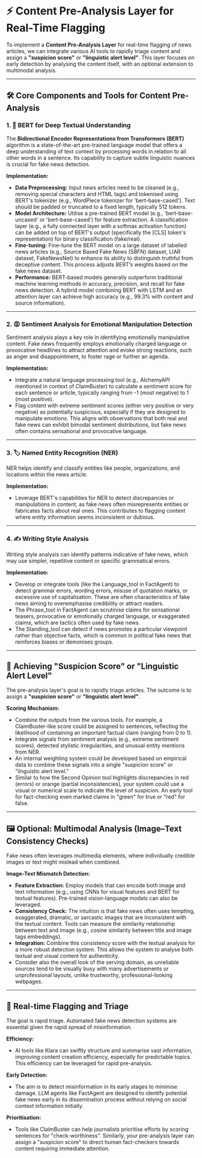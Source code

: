 # ⚡️ Content Pre-Analysis Layer for Real-Time Flagging

To implement a **Content Pre-Analysis Layer** for real-time flagging of news articles, we can integrate various AI tools to rapidly triage content and assign a **"suspicion score"** or **"linguistic alert level"**. This layer focuses on early detection by analysing the content itself, with an optional extension to multimodal analysis.

---

## 🛠️ Core Components and Tools for Content Pre-Analysis

### 1. 🤖 **BERT for Deep Textual Understanding**

The **Bidirectional Encoder Representations from Transformers (BERT)** algorithm is a state-of-the-art pre-trained language model that offers a deep understanding of text context by processing words in relation to all other words in a sentence. Its capability to capture subtle linguistic nuances is crucial for fake news detection.

**Implementation:**

- **Data Preprocessing:** Input news articles need to be cleaned (e.g., removing special characters and HTML tags) and tokenised using BERT's tokenizer (e.g., WordPiece tokenizer for 'bert-base-cased'). Text should be padded or truncated to a fixed length, typically 512 tokens.
- **Model Architecture:** Utilise a pre-trained BERT model (e.g., 'bert-base-uncased' or 'bert-base-cased') for feature extraction. A classification layer (e.g., a fully connected layer with a softmax activation function) can be added on top of BERT's output (specifically the [CLS] token's representation) for binary classification (fake/real).
- **Fine-tuning:** Fine-tune the BERT model on a large dataset of labelled news articles (e.g., Source Based Fake News (SBFN) dataset, LIAR dataset, FakeNewsNet) to enhance its ability to distinguish truthful from deceptive content. This process adjusts BERT’s weights based on the fake news dataset.
- **Performance:** BERT-based models generally outperform traditional machine learning methods in accuracy, precision, and recall for fake news detection. A hybrid model combining BERT with LSTM and an attention layer can achieve high accuracy (e.g., 99.3% with content and source information).

---

### 2. 😡 **Sentiment Analysis for Emotional Manipulation Detection**

Sentiment analysis plays a key role in identifying emotionally manipulative content. Fake news frequently employs emotionally charged language or provocative headlines to attract attention and evoke strong reactions, such as anger and disappointment, to foster rage or further an agenda.

**Implementation:**

- Integrate a natural language processing tool (e.g., AlchemyAPI mentioned in context of ClaimBuster) to calculate a sentiment score for each sentence or article, typically ranging from -1 (most negative) to 1 (most positive).
- Flag content with extreme sentiment scores (either very positive or very negative) as potentially suspicious, especially if they are designed to manipulate emotions. This aligns with observations that both real and fake news can exhibit bimodal sentiment distributions, but fake news often contains sensational and provocative language.

---

### 3. 🏷️ **Named Entity Recognition (NER)**

NER helps identify and classify entities like people, organizations, and locations within the news article.

**Implementation:**

- Leverage BERT's capabilities for NER to detect discrepancies or manipulations in content, as fake news often misrepresents entities or fabricates facts about real ones. This contributes to flagging content where entity information seems inconsistent or dubious.

---

### 4. ✍️ **Writing Style Analysis**

Writing style analysis can identify patterns indicative of fake news, which may use simpler, repetitive content or specific grammatical errors.

**Implementation:**

- Develop or integrate tools (like the Language_tool in FactAgent) to detect grammar errors, wording errors, misuse of quotation marks, or excessive use of capitalisation. These are often characteristics of fake news aiming to overemphasise credibility or attract readers.
- The Phrase_tool in FactAgent can scrutinise claims for sensational teasers, provocative or emotionally charged language, or exaggerated claims, which are tactics often used by fake news.
- The Standing_tool can detect if news promotes a particular viewpoint rather than objective facts, which is common in political fake news that reinforces biases or demonises groups.

---

## 🎯 Achieving "Suspicion Score" or "Linguistic Alert Level"

The pre-analysis layer's goal is to rapidly triage articles. The outcome is to assign a **"suspicion score"** or **"linguistic alert level"**.

**Scoring Mechanism:**

- Combine the outputs from the various tools. For example, a ClaimBuster-like score could be assigned to sentences, reflecting the likelihood of containing an important factual claim (ranging from 0 to 1).
- Integrate signals from sentiment analysis (e.g., extreme sentiment scores), detected stylistic irregularities, and unusual entity mentions from NER.
- An internal weighting system could be developed based on empirical data to combine these signals into a single "suspicion score" or "linguistic alert level."
- Similar to how the Second Opinion tool highlights discrepancies in red (errors) or orange (partial inconsistencies), your system could use a visual or numerical scale to indicate the level of suspicion. An early tool for fact-checking even marked claims in "green" for true or "red" for false.

---

## 🖼️ Optional: Multimodal Analysis (Image–Text Consistency Checks)

Fake news often leverages multimedia elements, where individually credible images or text might mislead when combined.

**Image-Text Mismatch Detection:**

- **Feature Extraction:** Employ models that can encode both image and text information (e.g., using CNNs for visual features and BERT for textual features). Pre-trained vision-language models can also be leveraged.
- **Consistency Check:** The intuition is that fake news often uses tempting, exaggerated, dramatic, or sarcastic images that are inconsistent with the textual content. Tools can measure the similarity relationship between text and image (e.g., cosine similarity between title and image tags embeddings).
- **Integration:** Combine this consistency score with the textual analysis for a more robust detection system. This allows the system to analyse both textual and visual content for authenticity.
- Consider also the overall look of the serving domain, as unreliable sources tend to be visually busy with many advertisements or unprofessional layouts, unlike trustworthy, professional-looking webpages.

---

## 🚦 Real-time Flagging and Triage

The goal is rapid triage. Automated fake news detection systems are essential given the rapid spread of misinformation.

**Efficiency:**

- AI tools like Klara can swiftly structure and summarise vast information, improving content creation efficiency, especially for predictable topics. This efficiency can be leveraged for rapid pre-analysis.

**Early Detection:**

- The aim is to detect misinformation in its early stages to minimise damage. LLM agents like FactAgent are designed to identify potential fake news early in its dissemination process without relying on social context information initially.

**Prioritisation:**

- Tools like ClaimBuster can help journalists prioritise efforts by scoring sentences for "check-worthiness". Similarly, your pre-analysis layer can assign a "suspicion score" to direct human fact-checkers towards content requiring immediate attention.
